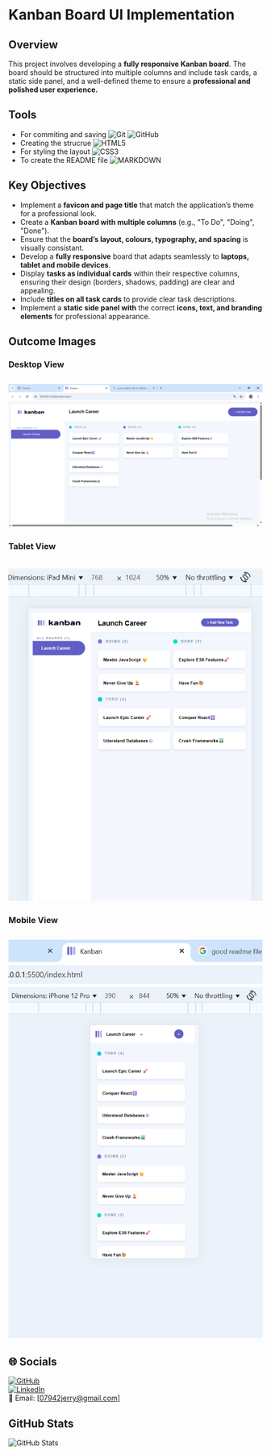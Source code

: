 # Kanban Board UI Implementation


## Overview

This project involves developing a **fully responsive Kanban board**. The board should be structured into multiple columns and include task cards, a static side panel, and a well-defined theme to ensure a **professional and polished user experience.**



## Tools

- For commiting and saving ![Git](https://img.shields.io/badge/-Git-F05032?style=flat&logo=git&logoColor=white) ![GitHub](https://img.shields.io/badge/-GitHub-181717?style=flat-circle&logo=github)
- Creating the strucrue ![HTML5](https://img.shields.io/badge/-HTML5-black?style=flat-circle&logo=html5&logoColor=white)
- For styling the layout ![CSS3](https://img.shields.io/badge/-CSS3-black?style=flat-circle&logo=css3)
-  To create the README file ![MARKDOWN](https://img.shields.io/badge/markdown-%23000000.svg?style=for-the-badge&amp;logo=markdown&amp;logoColor=white)

## Key Objectives

- Implement a **favicon and page title** that match the application’s theme for a professional look.
- Create a **Kanban board with multiple columns** (e.g., "To Do", "Doing", "Done").
- Ensure that the **board’s layout, colours, typography, and spacing** is visually consistant.
- Develop a **fully responsive** board that adapts seamlessly to **laptops, tablet and mobile devices**.
- Display **tasks as individual cards** within their respective columns, ensuring their design (borders, shadows, padding) are clear and appealing.
- Include **titles on all task cards** to provide clear task descriptions.
- Implement a **static side panel with** the correct **icons, text, and branding elements** for professional appearance.


## Outcome Images

### Desktop View
![Desktop view](./example-images/Desktop_view.png)
---
### Tablet View
![Tablet view](./example-images/Tablet_view.png)
---
### Mobile View
![Mobile view](./example-images/Mobile_view.png)
---

## 🌐 Socials

[![GitHub](https://img.shields.io/badge/-GitHub-181717?style=flat&logo=github&logoColor=white)](https://github.com/RainDrops88)  
[![LinkedIn](https://img.shields.io/badge/-LinkedIn-blue?style=flat&logo=linkedin&logoColor=white)](https://www.linkedin.com/in/emmanuel-mathonsi-300b33308/)  
📧 Email: [07942jerry@gmail.com]


## GitHub Stats

![GitHub Stats](https://github-readme-stats.vercel.app/api?username=RainDrops88&theme=dark&show_icons=true&hide_border=true&count_private=true)
